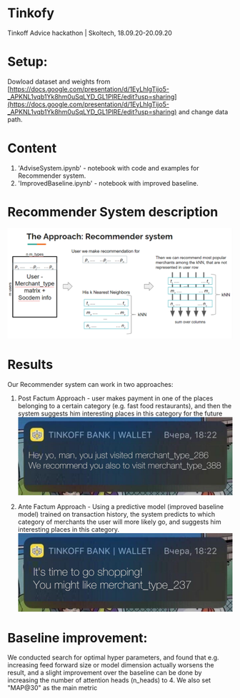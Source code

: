 # Tinkofy
Tinkoff Advice hackathon | Skoltech, 18.09.20-20.09.20


# Setup:
Dowload dataset and weights from [https://docs.google.com/presentation/d/1EyLhlgTijo5-_APKNL1vqb1Yk8hm0uSqLYD_GL1PlRE/edit?usp=sharing](https://docs.google.com/presentation/d/1EyLhlgTijo5-_APKNL1vqb1Yk8hm0uSqLYD_GL1PlRE/edit?usp=sharing) and change data path.

# Content

1. 'AdviseSystem.ipynb' - notebook with code and examples for Recommender system.
2. 'ImprovedBaseline.ipynb' - notebook with improved baseline.


# Recommender System description

![alt text](https://github.com/kstepanov7/Tinkofy/blob/master/images/matrix_scheme.PNG?raw=true)


# Results

Our Recommender system can work in two approaches:

1. Post Factum Approach - user makes payment in one of the places belonging to a certain category (e.g. fast food restaurants), and then the system suggests him interesting places in this category for the future
![alt text](https://github.com/kstepanov7/Tinkofy/blob/master/images/PFA.jpg?raw=false)

2. Ante Factum Approach - Using a predictive model (improved baseline model) trained on transaction history, the system predicts to which category of merchants the user will more likely go, and suggests him interesting places in this category. 
![alt text](https://github.com/kstepanov7/Tinkofy/blob/master/images/AFA.jpg?raw=false)

# Baseline improvement:
We conducted search for optimal hyper parameters, and found that e.g. increasing feed forward size or model dimension actually worsens the result, and a slight improvement over the baseline can be done by increasing the number of attention heads (n_heads) to 4. We also set "MAP@30" as the main metric
